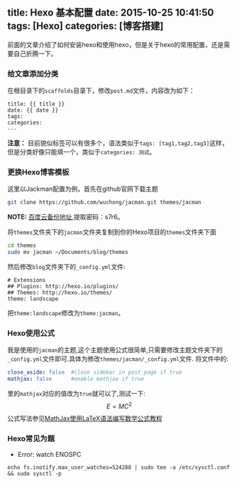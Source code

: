 title: Hexo 基本配置
date: 2015-10-25 10:41:50
tags: [Hexo]
categories: [博客搭建]
---
前面的文章介绍了如何安装hexo和使用hexo，但是关于hexo的常用配置，还是需要自己折腾一下。

### 给文章添加分类
在根目录下的`scaffolds`目录下，修改`post.md`文件，内容改为如下：
```
title: {{ title }}
date: {{ date }}
tags:
categories:
---
```

**注意：** 目前貌似标签可以有很多个，语法类似于`tags: [tag1,tag2,tag3]`这样，但是分类好像只能填一个，类似于`categories: 测试`。

### 更换Hexo博客模板
这里以Jackman配置为例，首先在github官网下载主题
```bash
git clone https://github.com/wuchong/jacman.git themes/jacman
```
**NOTE:** [百度云备份地址](http://pan.baidu.com/s/1o67ZUvK),提取密码：s7r6。

将`themes`文件夹下的`jacman`文件夹复制到你的Hexo项目的`themes`文件夹下面
```bash
cd themes
sudo mv jacman ~/Documents/blog/themes
```

然后修改`blog`文件夹下的`_config.yml`文件:
```
# Extensions
## Plugins: http://hexo.io/plugins/
## Themes: http://hexo.io/themes/
theme: landscape
```
把`theme:landscape`修改为`theme:jacman`。


### Hexo使用公式
我是使用的`jacman`的主题,这个主题使用公式很简单,只需要修改主题文件夹下的`_config.yml`文件即可.具体为修改`themes/jacman/_config.yml`文件.
将文件中的:
```yml
close_aside: false  #close sidebar in post page if true
mathjax: false      #enable mathjax if true
```
里的`mathjax`对应的值改为`true`就可以了,测试一下:
$$E=MC^2$$
公式写法参见[MathJax使用LaTeX语法编写数学公式教程](http://iori.sinaapp.com/17.html/comment-page-1?replytocom=2)

### Hexo常见为题

* Error: watch ENOSPC

```
echo fs.inotify.max_user_watches=524288 | sudo tee -a /etc/sysctl.conf && sudo sysctl -p
```
